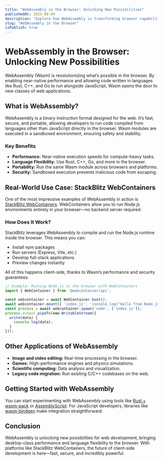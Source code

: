 ```yaml
---
title: "WebAssembly in the Browser: Unlocking New Possibilities"
publishedAt: 2025-08-04
description: "Explore how WebAssembly is transforming browser capabilities, with StackBlitz WebContainers as a real-world example."
slug: "WebAssembly in the Browser"
isPublish: true
---
```


# WebAssembly in the Browser: Unlocking New Possibilities

WebAssembly (Wasm) is revolutionizing what’s possible in the browser. By enabling near-native performance and allowing code written in languages like Rust, C++, and Go to run alongside JavaScript, Wasm opens the door to new classes of web applications.

## What is WebAssembly?

WebAssembly is a binary instruction format designed for the web. It’s fast, secure, and portable, allowing developers to run code compiled from languages other than JavaScript directly in the browser. Wasm modules are executed in a sandboxed environment, ensuring safety and stability.

### Key Benefits

- **Performance:** Near-native execution speeds for compute-heavy tasks.
- **Language Flexibility:** Use Rust, C++, Go, and more in the browser.
- **Portability:** Run the same Wasm module across browsers and platforms.
- **Security:** Sandboxed execution prevents malicious code from escaping.

## Real-World Use Case: StackBlitz WebContainers

One of the most impressive examples of WebAssembly in action is [StackBlitz WebContainers](https://stackblitz.com/webcontainers). WebContainers allow you to run Node.js environments entirely in your browser—no backend server required.

### How Does It Work?

StackBlitz leverages WebAssembly to compile and run the Node.js runtime inside the browser. This means you can:

- Install npm packages
- Run servers (Express, Vite, etc.)
- Develop full-stack applications
- Preview changes instantly

All of this happens client-side, thanks to Wasm’s performance and security guarantees.

```javascript
// Example: Running Node.js in the browser with WebContainers
import { WebContainer } from '@webcontainer/api';

const webcontainer = await WebContainer.boot();
await webcontainer.mount({ 'index.js': 'console.log("Hello from Node.js in the browser!")' });
const process = await webcontainer.spawn('node', ['index.js']);
process.output.pipeTo(new WritableStream({
  write(data) {
    console.log(data);
  }
}));
```

## Other Applications of WebAssembly

- **Image and video editing:** Real-time processing in the browser.
- **Games:** High-performance engines and physics simulations.
- **Scientific computing:** Data analysis and visualization.
- **Legacy code migration:** Run existing C/C++ codebases on the web.

## Getting Started with WebAssembly

You can start experimenting with WebAssembly using tools like [Rust + wasm-pack](https://rustwasm.github.io/wasm-pack/) or [AssemblyScript](https://www.assemblyscript.org/). For JavaScript developers, libraries like [wasm-bindgen](https://github.com/rustwasm/wasm-bindgen) make integration straightforward.

## Conclusion

WebAssembly is unlocking new possibilities for web development, bringing desktop-class performance and language flexibility to the browser. With platforms like StackBlitz WebContainers, the future of client-side development is here—fast, secure, and incredibly powerful.
